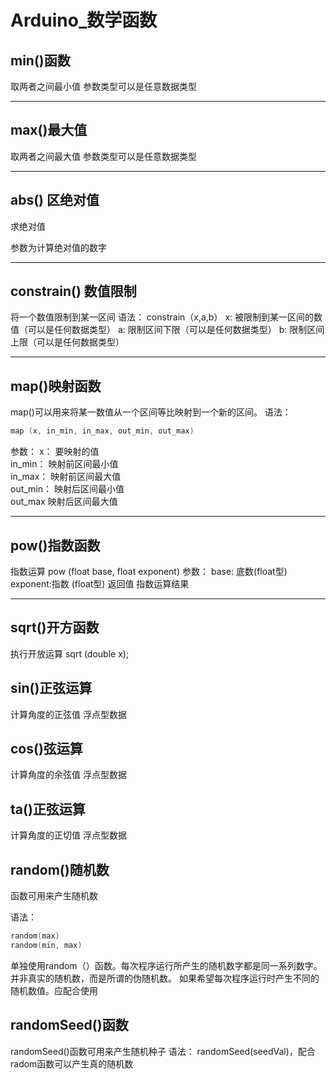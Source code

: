 # Arduino_数学函数
## min()函数
取两者之间最小值
参数类型可以是任意数据类型
****
## max()最大值
取两者之间最大值
参数类型可以是任意数据类型
****
## abs() 区绝对值
求绝对值

参数为计算绝对值的数字
****
## constrain() 数值限制
将一个数值限制到某一区间
语法：
constrain（x,a,b）
x: 被限制到某一区间的数值（可以是任何数据类型）
a: 限制区间下限（可以是任何数据类型）
b: 限制区间上限（可以是任何数据类型）
****
## **map()映射函数**
map()可以用来将某一数值从一个区间等比映射到一个新的区间。
语法：
~~~c++
map (x, in_min, in_max, out_min, out_max)
~~~
参数：
x： 要映射的值  
in_min： 映射前区间最小值  
in_max： 映射前区间最大值  
out_min： 映射后区间最小值  
out_max 映射后区间最大值
****
## pow()指数函数
指数运算
pow (float base, float exponent)
参数：
base: 底数(float型)
exponent:指数 (float型)
返回值
指数运算结果

****
## sqrt()开方函数
执行开放运算
sqrt (double x);

## sin()正弦运算
计算角度的正弦值
浮点型数据

## cos()弦运算
计算角度的余弦值
浮点型数据

## ta()正弦运算
计算角度的正切值
浮点型数据

## random()随机数
函数可用来产生随机数

语法：
~~~c++
random(max)
random(min, max)
~~~

单独使用random（）函数。每次程序运行所产生的随机数字都是同一系列数字。并非真实的随机数，而是所谓的伪随机数。
如果希望每次程序运行时产生不同的随机数值。应配合使用

## randomSeed()函数
randomSeed()函数可用来产生随机种子
语法：
randomSeed(seedVal)，配合radom函数可以产生真的随机数
